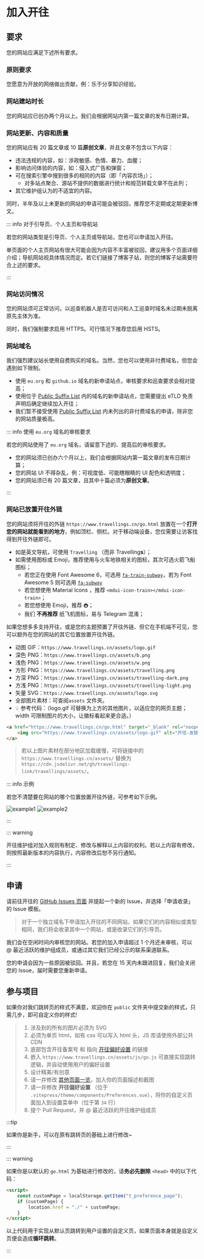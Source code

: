 # 加入开往

## 要求

您的网站应满足下述所有要求。

### 原则要求

您愿意为开放的网络做出贡献，例：乐于分享知识经验。

### 网站建站时长

您的网站应已创办两个月以上。我们会根据网站内第一篇文章的发布日期计算。

### 网站更新、内容和质量

您的网站应有 20 篇文章或 10 篇**原创文章**，并且文章不包含以下内容：

- 违法违规的内容，如：涉政敏感、色情、暴力、血腥；
- 影响访问体验的内容，如：侵入式广告和弹窗；
- 可在搜索引擎中搜到很多的相同的内容（即「内容农场」）；
    - 对多站点聚合、源站不提供的数据进行统计和规范转载文章不在此列；
- 其它维护组认为的不适宜的内容。

同时，半年及以上未更新的网站的申请可能会被驳回，推荐您不定期或定期更新博文。

::: info 对于引导页、个人主页和导航站

若您的网站类型是引导页、个人主页或导航站，您也可以申请加入开往。

单页面的个人主页网站有很大可能会因为内容不丰富被驳回，建议用多个页面详细介绍；导航网站视具体情况而定。若它们链接了博客子站，则您的博客子站需要符合上述的要求。

:::

### 网站访问情况

您的网站须可正常访问，以巡查机器人是否可访问和人工巡查时域名未过期未脱离原先主体为准。

同时，我们强制要求启用 HTTPS。可行情况下推荐您启用 HSTS。

### 网站域名

我们强烈建议站长使用自费购买的域名。当然，您也可以使用非付费域名，但您会遇到如下限制。

- 使用 `eu.org` 和 `github.io` 域名的新申请站点，审核要求和巡查要求会相对提高；
- 使用位于 [Public Suffix List](https://publicsuffix.org/list/public_suffix_list.dat) 内的域名的新申请站点，您需要提出 eTLD 免责声明后确定继续加入开往；
- 我们暂不接受使用 [Public Suffix List](https://publicsuffix.org/list/public_suffix_list.dat) 内未列出的非付费域名的申请，除非您的网站质量极高。

::: info 使用 `eu.org` 域名的审核要求

若您的网站使用了 `eu.org` 域名，请留意下述的、提高后的审核要求。

- 您的网站须已创办六个月以上，我们会根据网站内第一篇文章的发布日期计算；
- 您的网站 UI 不得杂乱，例：可视度低、可能瞎眼睛的 UI 配色和透明度；
- 您的网站须已有 20 篇文章，且其中十篇必须为**原创文章**。

:::

### 网站已放置开往外链

您的网站须将开往的外链 `https://www.travellings.cn/go.html` 放置在一个**打开您的网站就能看到的地方**，例如顶栏、侧栏。对于移动端设备，您仅需要让访客找得到开往外链即可。

- 如是英文导航，可使用 `Travelling` （而非 Travelling**s**）；
- 如需使用图标或 Emoji，推荐使用与火车地铁相关的图标，其次可选火箭飞船图标；
  - 若您正在使用 Font Awesome 6，可选用 [`fa-train-subway`](https://fontawesome.com/icons/train-subway?f=classic&s=solid)，若为 Font Awesome 5 则可选用 [`fa-subway`](https://fontawesome.com/v5/icons/subway?f=classic&s=solid)
  - 若您想使用 Material Icons ，推荐 `<mdui-icon-train></mdui-icon-train>`；
  - 若您想使用 Emoji，推荐 `🚇`；
  - 我们 **不再推荐** 纸飞机图标，易与 Telegram 混淆；

如果您想多多支持开往，或是您的主题预置了开往外链、但它在手机端不可见，您可以额外在您的网站的其它位置放置开往外链。

- 动图 GIF：`https://www.travellings.cn/assets/logo.gif`
- 深色 PNG：`https://www.travellings.cn/assets/b.png`
- 浅色 PNG：`https://www.travellings.cn/assets/w.png`
- 方形 PNG：`https://www.travellings.cn/assets/travelling.png`
- 方深 PNG：`https://www.travellings.cn/assets/travelling-dark.png`
- 方浅 PNG：`https://www.travellings.cn/assets/travelling-light.png`
- 矢量 SVG：`https://www.travellings.cn/assets/logo.svg`
- 全部图片素材：可查阅`assets` 文件夹。
- 💡 参考代码：（logo.gif 可替换为上方的其他图片，以适应您的网页主题；width 可限制图片的大小，让徽标看起来更合适。）

```html
<a href="https://www.travellings.cn/go.html" target="_blank" rel="noopener" title="开往-友链接力">
    <img src="https://www.travellings.cn/assets/logo.gif" alt="开往-友链接力" width="120">
</a>
```

> 若以上图片素材在部分地区加载缓慢，可将链接中的 `https://www.travellings.cn/assets/` 替换为 `https://cdn.jsdelivr.net/gh/travellings-link/travellings/assets/`。

::: info 示例

若您不清楚要在网站的哪个位置放置开往外链，可参考如下示例。

![example1](/assets/example1.png)
![example2](/assets/example2.png)

:::

::: warning

开往维护组对加入规则有制定、修改与解释以上内容的权利。若以上内容有修改，则按照最新版本的内容执行，内容修改后恕不另行通知。

:::

## 申请

请前往开往的 [GitHub Issues 页面](https://github.com/travellings-link/travellings/issues) 并提起一个新的 Issue，并选择「申请收录」的 Issue 模板。

> 对于一个独立域名下申请加入开往的不同网站，如果它们的内容相似或类型相同，我们将会收录其中一个网站，或是收录它们的引导页。

我们会在空闲时间内审核您的网站。若您的加入申请超过 1 个月还未审核，可以 @ 最近活跃的维护组成员，或通过其它我们已经公示的联系渠道联系。

您的申请会因为一些原因被驳回。并且，若您在 15 天内未跟进回复，我们会关闭您的 Issue，届时需要您重新申请。

## 参与项目

如果你对我们跳转页的样式不满意，欢迎你在 `public` 文件夹中提交新的样式，只需几步，即可自定义你的样式!

> 1. 涉及到的所有的图片必须为 SVG
> 2. 必须为单页 html，如有 css 可以写入 html 头，JS 库请使用外部公共 CDN
> 3. 底部包含开往备案号 和 指向 [开往偏好设置](https://www.travellings.cn/preference) 的链接
> 4. 嵌入 `https://www.travellings.cn/assets/js/go.js` 可直接实现跳转逻辑，并自动使用用户的偏好设置
> 5. 设计精美/有创意
> 6. 请一并修改 [其他页面一览](/docs/pages)，加入你的页面描述和截图
> 7. 请一并修改 **开往偏好设置** （位于 `.vitepress/theme/components/Preferences.vue`），将你的自定义页面加入到设置菜单中（位于第 `34` 行）
> 8. 提个 Pull Request，并 @ 最近活跃的开往维护组成员

:::tip

如果你是新手，可以在原有跳转页的基础上进行修改~

:::

::: warning

如果你是以默认的 `go.html` 为基础进行修改的，请**务必先删除** `<head>` 中的以下代码：

```html
<script>
    const customPage = localStorage.getItem("t_preference_page");
    if (customPage) {
        location.href = "./" + customPage;
    }
</script>
```

以上代码用于实现从默认页跳转到用户设置的自定义页，如果页面本身就是自定义页便会造成**循环跳转**。

:::
